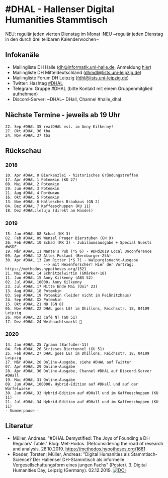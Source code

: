 # #DHAL - Hallenser Digital Humanities Stammtisch

NEU: regulär jeden vierten Dienstag im Monat :NEU
~regulär jeden Dienstag in den durch drei teilbaren Kalenderwochen~

## Infokanäle

* Mailingliste DH Halle ([dh@informatik.uni-halle.de](mailto:dh@informatik.uni-halle.de), Anmeldung [hier](https://janus.informatik.uni-halle.de/cgi-bin/mailman/listinfo/dh))
* Mailingliste DH Mitteldeutschland ([dhmdl@lists.uni-leipzig.de](mailto:dhmdl@lists.uni-leipzig.de))
* Mailingliste Forum DH Leipzig ([fdhl@lists.uni-leipzig.de](mailto:fdhl@lists.uni-leipzig.de))
* Twitter: Hashtag [#DHAL](https://mobile.twitter.com/search?q=%23dhal&src=typed_query)
* Telegram: Gruppe #DHAL (bitte Kontakt mit einem Gruppenmitglied aufnehmen)
* Discord-Server: ~DHAL~ DHall, Channel #halle_dhal

## Nächste Termine - jeweils ab 19 Uhr

```
22. Sep #DHAL 35 realDHAL vsl. im Anny Kilkenny!
27. Okt #DHAL 36 tba
24. Nov #DHAL 37 tba
```

## Rückschau

### 2018

```
10. Apr #DHAL 0 Bierkanzlei - historisches Gründungstreffen
17. Apr #DHAL 1 Potemkin (KU 27)
08. Mai #DHAL 2 Potemkin
29. Jun #DHAL 3 Potemkin
21. Aug #DHAL 4 Потёмкин
16. Okt #DHAL 5 Potemkin
13. Nov #DHAL 6 Hallesches Brauhaus (GN 2)
04. Dez #DHAL 7 Kaffeeschuppen (KU 11)
18. Dez #DHAL:leluja (direkt am Händel)
```

### 2019

```
15. Jan #DHAL 08 Schad (KK 3)
02. Feb #DHAL 09 Wenzel Prager Bierstuben (GN 9)
26. Feb #DHAL 10 Schad (KK 3) - Jubiläumsausgabe + Special Guests #WSDE
19. Mär #DHAL 11 Nante's Pub (*S 6) - #DHd2019 Local Unconference
09. Apr #DHAL 12 Altes Postamt (Bernburger-25A)
30. Apr #DHAL 13 Zum Ritter (*S 7) - Walpurgisnacht-Ausgabe
                 --> mit Hexenforscher! Hier der Vortrag: https://methodos.hypotheses.org/1521
21. Mai #DHAL 14 Schnitzelwirtin (GMärker-18)
11. Jun #DHAL 15 Anny Kilkenny (ABS 52)
02. Jul #DHAL 10000₂ Anny Kilkenny
23. Jul #DHAL 17 Mitte Ende Mai (Uni° 23)
13. Aug #DHAL 18 Potemkin
03. Sep #DHAL 19 Potemkin (leider nicht im Peißnitzhaus)
24. Sep #DHAL XX Potemkin
15. Okt #DHAL 21 N8 (GN 8)
05. Nov #DHAL 22 DHAL goes LE! im Dhillons, Reichsstr. 18, 04109 Leipzig
26. Nov #DHAL 23 Café NT (GU 51)
17. Dez #DHAL 24 Weihnachtsmarkt 🎄
```

### 2020

```
14. Jan #DHAL 25 7gramm (Barfüßer-11)
04. Feb #DHAL 26 Strieses Biertunnel (GU 51)
25. Feb #DHAL 27 DHAL goes LE! im Dhillons, Reichsstr. 18, 04109 Leipzig
17. Mär #DHAL 28 Online-Ausgabe, siehe #DHAL auf Twitter
07. Apr #DHAL 29 Online-Ausgabe
28. Apr #DHAL 30 Online-Ausgabe, Channel #DHAL auf Discord-Server #DHall
19. Mai #DHAL 31 Online-Ausgabe
09. Jun #DHAL 100000₂ Hybrid-Edition auf #DHall und auf der Würfelwiese
30. Jun #DHAL 33 Hybrid-Edition auf #DHall und im Kaffeeschuppen (KU 11)
21. Jul #DHAL 34 Hybrid-Edition auf #DHall und im Kaffeeschuppen (KU 11)
- Sommerpause -

```

## Literatur

* Müller, Andreas. "#DHAL Demystified: The Joys of Founding a DH Regulars’ Table." Blog: Met-Hodos. (Re)considering the road of research and analysis. 28.10.2019. https://methodos.hypotheses.org/1661
* Roeder, Torsten; Müller, Andreas: "Digital Humanities als Stammtisch-Science? Der Hallenser DH-Stammtisch als informelle Vergesellschaftungsform eines jungen Fachs" (Poster). 3. Digital Humanities Day, Leipzig (Germany). 02.12.2019. [![DOI](https://zenodo.org/badge/DOI/10.5281/zenodo.3557385.svg)](https://doi.org/10.5281/zenodo.3557385)

